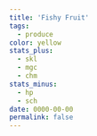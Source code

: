 ```yaml
---
title: 'Fishy Fruit'
tags:
  - produce
color: yellow
stats_plus:
  - skl
  - mgc
  - chm
stats_minus:
  - hp
  - sch
date: 0000-00-00
permalink: false
---
```

